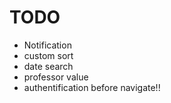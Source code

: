 # TODO

- Notification
- custom sort
- date search
- professor value
- authentification before navigate!!
